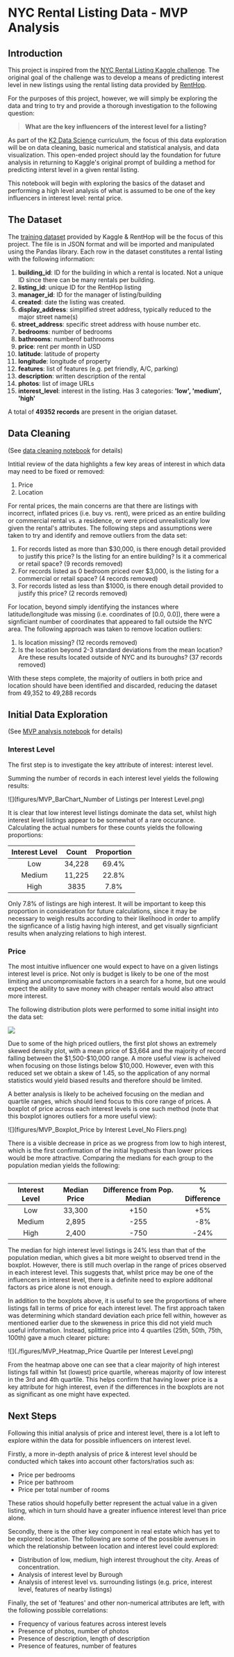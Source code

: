 
# NYC Rental Listing Data - MVP Analysis

## Introduction

This project is inspired from the [NYC Rental Listing Kaggle challenge](https://www.kaggle.com/c/two-sigma-connect-rental-listing-inquiries). The original goal of the challenge was to develop a means of predicting interest level in new listings using the rental listing data provided by [RentHop](https://www.renthop.com/).

For the purposes of this project, however, we will simply be exploring the data and tring to try and provide a thorough investigation to the following question:
> **What are the key influencers of the interest level for a listing?**
 
As part of the [K2 Data Science]() curriculum, the focus of this data exploration will be on data cleaning, basic numerical and statistical analysis, and data visualization. This open-ended project should lay the foundation for future analysis in returning to Kaggle's original prompt of building a method for predicting interst level in a given rental listing.

This notebook will begin with exploring the basics of the dataset and performing a high level analysis of what is assumed to be one of the key influencers in interest level: rental price.

## The Dataset

The [training dataset](https://www.kaggle.com/c/two-sigma-connect-rental-listing-inquiries/data) provided by Kaggle & RentHop will be the focus of this project. The file is in JSON format and will be imported and manipulated using the Pandas library. Each row in the dataset constitutes a rental listing with the following information:

1. **building_id**: ID for the building in which a rental is located. Not a unique ID since there can be many rentals per building.
2. **listing_id**: unique ID for the RentHop listing
2. **manager_id**: ID for the manager of listing/building
3. **created**: date the listing was created.
4. **display_address**: simplified street address, typically reduced to the major street name(s)
5. **street_address**: specific street address with house number etc.
6. **bedrooms**: number of bedrooms
7. **bathrooms**: numberof bathrooms
8. **price**: rent per month in USD
9. **latitude**: latitude of property
10. **longitude**: longitude of property
11. **features**: list of features (e.g. pet friendly, A/C, parking)
12. **description**: written description of the rental
12. **photos**: list of image URLs
13. **interest_level**: interest in the listing. Has 3 categories: **'low', 'medium', 'high'**

A total of **49352 records** are present in the origian dataset.

## Data Cleaning

(See [data cleaning notebook](nyc_re_cleaning.ipynb) for details)

Intitial review of the data highlights a few key areas of interest in which data may need to be fixed or removed:
1. Price
2. Location

For rental prices, the main concerns are that there are listings with incorrect, inflated prices (i.e. buy vs. rent), were priced as an entire building or commercial rental vs. a residence, or were priced unrealistically low given the rental's attributes. The following steps and assumptions were taken to try and identify and remove outliers from the data set:

1. For records listed as more than \$30,000, is there enough detail provided to justify this price? Is the listing for an entire building? Is it a commerical or retail space? (9 records removed)
2. For records listed as 0 bedroom priced over \$3,000, is the listing for a commercial or retail space? (4 records removed)
3. For records listed as less than $1000, is there enough detail provided to justify this price? (2 records removed)

For location, beyond simply identifying the instances where latitude/longitude was missing (i.e. coordinates of [0.0, 0.0]), there were a signficiant number of coordinates that appeared to fall outside the NYC area. The following approach was taken to remove location outliers:
1. Is location missing? (12 records removed)
2. Is the location beyond 2-3 standard deviations from the mean location? Are these results located outside of NYC and its buroughs? (37 records removed)

With these steps complete, the majority of outliers in both price and location should have been identified and discarded, reducing the dataset from 49,352 to 49,288 records

## Initial Data Exploration

(See [MVP analysis notebook](./mvp_analysis.ipynb) for details)

### Interest Level

The first step is to investigate the key attribute of interest: interest level.

Summing the number of records in each interest level yields the following results:

![](figures/MVP_BarChart_Number of Listings per Interest Level.png)

It is clear that low interest level listings dominate the data set, whilst high interest level listings appear to be somewhat of a rare occurance. Calculating the actual numbers for these counts yields the following proportions: 

|Interest Level|Count|Proportion|
|:-:|:-:|:-:|
| Low | 34,228 | 69.4% |
| Medium | 11,225 | 22.8% |
| High | 3835 | 7.8% |

Only 7.8% of listings are high interest. It will be important to keep this proportion in consideration for future calculations, since it may be necessary to weigh results according to their likelihood in order to amplify the signficance of a listig having high interest, and get visually signficiant results when analyzing relations to high interest.

### Price

The most intuitive influencer one would expect to have on a given listings interest level is price. Not only is budget is likely to be one of the most limiting and uncompromisable factors in a search for a home, but one would expect the ability to save money with cheaper rentals would also attract more interest.

The following distribution plots were performed to some initial insight into the data set:

![](figures/MVP_KDE_Price.png)

Due to some of the high priced outliers, the first plot shows an extremely skewed density plot, with a mean price of \$3,664 and the majority of record falling between the \$1,500-\$10,000 range. A more useful view is acheived when focusing on those listings below \$10,000. However, even with this reduced set we obtain a skew of 1.45, so the application of any normal statistics would yield biased results and therefore should be limited.

A better analysis is likely to be acheived focusing on the median and quartile ranges, which should lend focus to this core range of prices. A boxplot of price across each interest levels is one such method (note that this boxplot ignores outliers for a more useful view):

![](figures/MVP_Boxplot_Price by Interest Level_No Fliers.png)

There is a visible decrease in price as we progress from low to high interest, which is the first confirmation of the initial hypothesis than lower prices would be more attractive. Comparing the medians for each group to the population median yields the following: <br>
<br>

| Interest Level | Median Price | Difference from Pop. Median | % Difference |
|:-:|:-:|:-:|:-:|
|Low|33,300|+150|+5%|
|Medium|2,895|-255|-8%|
|High|2,400|-750|-24%|

The median for high interest level listings is 24% less than that of the population median, which gives a bit more weight to observed trend in the boxplot. However, there is still much overlap in the range of prices observed in each interest level. This suggests that, whilst price may be one of the influencers in interest level, there is a definite need to explore additonal factors as price alone is not enough.

In addition to the boxplots above, it is useful to see the proportions of where listings fall in terms of price for each interest level. The first approach taken was determining which standard deviation each price fell within, however as mentioned earlier due to the skeweness in price this did not yield much useful information. Instead, splitting price into 4 quartiles (25th, 50th, 75th, 100th) gave a much clearer picture:

![](./figures/MVP_Heatmap_Price Quartile per Interest Level.png)

From the heatmap above one can see that a clear majority of high interest listings fall within 1st (lowest) price quartile, whereas majority of low interest in the 3rd and 4th quartile. This helps confirm that having lower price is a key attribute for high interest, even if the differences in the boxplots are not as significant as one might have expected.

## Next Steps

Following this initial analysis of price and interest level, there is a lot left to explore within the data for possible influencers on interest level.

Firstly, a more in-depth analysis of price & interest level should be conducted which takes into account other factors/ratios such as:
* Price per bedrooms
* Price per bathroom
* Price per total number of rooms

These ratios should hopefully better represent the actual value in a given listing, which in turn should have a greater influence interest level than price alone.

Secondly, there is the other key component in real estate which has yet to be explored: location. The following are some of the possible avenues in which the relationship between location and interest level could explored:
* Distribution of low, medium, high interest throughout the city. Areas of concentration.
* Analysis of interest level by Burough
* Analysis of interest level vs. surrounding listings (e.g. price, interest level, features of nearby listings)

Finally, the set of 'features' and other non-numerical attributes are left, with the following possible correlations:
* Frequency of various features across interest levels
* Presence of photos, number of photos
* Presence of description, length of description
* Presence of features, number of features
